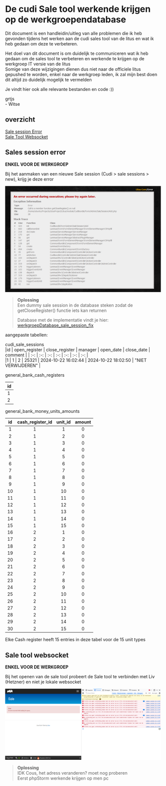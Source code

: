 # De cudi Sale tool werkende krijgen op de werkgroependatabase

Dit document is een handleidin/uitleg van alle problemen die ik heb gevonden tijdens het werken aan de cudi sales tool van de litus en wat ik heb gedaan om deze te verbeteren.

Het doel van dit document is om duidelijk te communiceren wat ik heb gedaan om de sales tool te verbeteren en werkende te krijgen op de werkgroep IT versie van de litus  
Somige van deze wijzigingen dienen dus niet naar de officiele litus gepushed te worden, enkel naar de werkgroep leden, ik zal mijn best doen dit altijd zo duidelijk mogelijk te vermelden  

Je vindt hier ook alle relevante bestanden en code :))

grtjs  
\- Witse

## overzicht  

[Sale session Error](#sales-session-error)  
[Sale Tool Websocket](#sale-tool-websocket)  


## Sales session error
**ENKEL VOOR DE WERKGROEP**  

Bij het aanmaken van een nieuwe Sale session (Cudi > sale sessions > new), krijg je deze error  

![Error](Error%20add%20sale%20session.png)  

> **Oplossing**  
> Een dummy sale session in de database steken zodat de getCloseRegister() functie iets kan returnen  
>
> Database met de implementatie vindt je hier: [werkgroepDatabase_sale_session_fix](/werkgroepDatabase_Sale_Session_fix)  

aangepaste tabellen:  

cudi_sale_sessions  
|id | open_register | close_register | manager | open_date | close_date | comment |
| :-: | :-: | :-: | :-: | :-: | :-: | :-: |   
|1 | 1 | 2 | 25321 | 2024-10-22 16:02:44 | 2024-10-22 18:02:50 | "NIET VERWIJDEREN" |

general_bank_cash_registers  

|id|
|--|  
|1|
|2|


general_bank_money_units_amounts  

|id| cash_register_id | unit_id | amount |
|:-: | :-:| :-:| :-: | 
|1| 1 | 1 | 0 |
|2| 1 | 2 | 0 |
|3| 1 | 3 | 0 |
|4| 1 | 4 | 0 |
|5| 1 | 5 | 0 |
|6| 1 | 6 | 0 |
|7| 1 | 7 | 0 |
|8| 1 | 8 | 0 |
|9| 1 | 9 | 0 |
|10| 1 | 10 | 0 |
|11| 1 | 11 | 0 |
|12| 1 | 12 | 0 |
|13| 1 | 13 | 0 |
|14| 1 | 14 | 0 |
|15| 1 | 15 | 0 |
|16| 2 | 1 | 0 |
|17| 2 | 2 | 0 |
|18| 2 | 3 | 0 |
|19| 2 | 4 | 0 |
|20| 2 | 5 | 0 |
|21| 2 | 6 | 0 |
|22| 2 | 7 | 0 |
|23| 2 | 8 | 0 |
|24| 2 | 9 | 0 |
|25| 2 | 10 | 0 |
|26| 2 | 11 | 0 |
|27| 2 | 12 | 0 |
|28| 2 | 13 | 0 |
|29| 2 | 14 | 0 |
|30| 2 | 15 | 0 |

Elke Cash register heeft 15 entries in deze tabel voor de 15 unit types

## Sale tool websocket  
**ENKEL VOOR DE WERKGROEP**

Bij het openen van de sale tool probeert de Sale tool te verbinden met Liv (Hetzner) en niet je lokale websocket

![Sale_Tool_Error](/Sale_tool_Websocket_error.png)  

> **Oplossing**  
> IDK Cous, het adress veranderen? moet nog proberen  
> Eerst phpStorm werkende krijgen op men pc